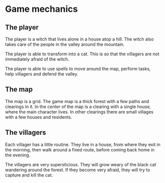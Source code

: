 # Game mechanics

## The player

The player is a witch that lives alone in a house atop a hill. The witch also takes care of the people in the valley around the mountain.

The player is able to transform into a cat. This is so that the villagers are not immediately afraid of the witch.

The player is able to use spells to move around the map, perform tasks, help villagers and defend the valley.

## The map

The map is a grid. The game map is a thick forest with a few paths and clearings in it. In the center of the map is a clearing with a single house, where the main character lives. In other clearings there are small villages with a few houses and residents.

## The villagers

Each villager has a little routine. They live in a house, from where they exit in the morning, then walk around a fixed route, before coming back home in the evening.

The villagers are very supersticious. They will grow weary of the black cat wandering around the forest. If they become very afraid, they will try to capture and kill the cat.
